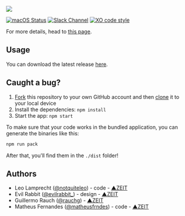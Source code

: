 ![](https://github.com/zeit/art/blob/76591530b28d9b30409e29367e3729426dcfe1a1/now-desktop/repo-banner.png)

[![macOS Status](https://travis-ci.com/zeit/now-desktop-2.svg?token=CPbpm6MRBVbWVmDFaLxs&branch=master)](https://travis-ci.com/zeit/now-desktop-2)
[![Slack Channel](http://zeit-slackin.now.sh/badge.svg)](https://zeit.chat/)
[![XO code style](https://img.shields.io/badge/code_style-XO-5ed9c7.svg)](https://github.com/sindresorhus/xo)

For more details, head to [this page](https://zeit.co/now).

## Usage

You can download the latest release [here](https://zeit.co/download).

## Caught a bug?

1. [Fork](https://help.github.com/articles/fork-a-repo/) this repository to your own GitHub account and then [clone](https://help.github.com/articles/cloning-a-repository/) it to your local device
2. Install the dependencies: `npm install`
3. Start the app: `npm start`

To make sure that your code works in the bundled application, you can generate the binaries like this:

```bash
npm run pack
```

After that, you'll find them in the `./dist` folder!

## Authors

- Leo Lamprecht ([@notquiteleo](https://twitter.com/notquiteleo)) - code - [▲ZEIT](https://zeit.co)
- Evil Rabbit ([@evilrabbit_](https://twitter.com/evilrabbit_)) - design - [▲ZEIT](https://zeit.co)
- Guillermo Rauch ([@rauchg](https://twitter.com/rauchg)) - [▲ZEIT](https://zeit.co)
- Matheus Fernandes ([@matheusfrndes](https://twitter.com/matheusfrndes)) - code - [▲ZEIT](https://zeit.co)
